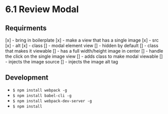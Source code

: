 # 6.1 Review Modal

## Requirments
[x] - bring in boilerplate
[x] - make a view that has a single image
  [x] - src
  [x] - alt
  [x] - class
[] - modal element view
  [] - hidden by default
  [] - class that makes it viewable
  [] - has a full width/height image in center
[] - handle the click on the single image view
  [] - adds class to make modal viewable
  [] - injects the image source
  [] - injects the image alt tag

## Development
  - `$ npm install webpack -g`
  - `$ npm install babel-cli -g`
  - `$ npm install webpack-dev-server -g`
  - `$ npm install`
